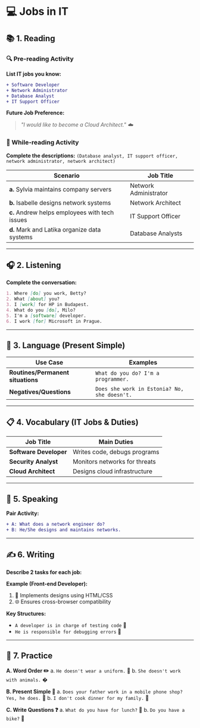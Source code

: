 # 💻 Jobs in IT

## 📚 1. Reading

### 🔍 Pre-reading Activity  
**List IT jobs you know:**  
```diff
+ Software Developer
+ Network Administrator
+ Database Analyst
+ IT Support Officer
```

**Future Job Preference:**
> *"I would like to become a Cloud Architect." ☁️*

### 📖 While-reading Activity
**Complete the descriptions:**
`(Database analyst, IT support officer, network administrator, network architect)`

| Scenario                                | Job Title            |
|-----------------------------------------|----------------------|
| **a.** Sylvia maintains company servers | Network Administrator |
| **b.** Isabelle designs network systems | Network Architect     |
| **c.** Andrew helps employees with tech issues | IT Support Officer |
| **d.** Mark and Latika organize data systems | Database Analysts  |

---

## 🎧 2. Listening
**Complete the conversation:**
```markdown
1. Where [do] you work, Betty?
2. What [about] you?
3. I [work] for HP in Budapest.
4. What do you [do], Milo?
5. I'm a [software] developer.
6. I work [for] Microsoft in Prague.
```

---

## 📝 3. Language (Present Simple)
| Use Case                      | Examples                                  |
|-------------------------------|-------------------------------------------|
| **Routines/Permanent situations** | `What do you do? I'm a programmer.`    |
| **Negatives/Questions**       | `Does she work in Estonia? No, she doesn't.` |

---

## 📋 4. Vocabulary (IT Jobs & Duties)
| Job Title            | Main Duties                     |
|----------------------|----------------------------------|
| **Software Developer** | Writes code, debugs programs    |
| **Security Analyst**   | Monitors networks for threats   |
| **Cloud Architect**    | Designs cloud infrastructure    |

---

## 💬 5. Speaking
**Pair Activity:**
```diff
+ A: What does a network engineer do?
+ B: He/She designs and maintains networks.
```

---

## ✍️ 6. Writing
**Describe 2 tasks for each job:**

**Example (Front-end Developer):**
1. 🎨 Implements designs using HTML/CSS
2. 🌐 Ensures cross-browser compatibility

**Key Structures:**
- `A developer is in charge of testing code` 🧪
- `He is responsible for debugging errors` 🐛

---

## 🧠 7. Practice
**A. Word Order ✏️**
  a. `He doesn't wear a uniform.` 👔
  b. `She doesn't work with animals.` �

**B. Present Simple 🔄**
  a. `Does your father work in a mobile phone shop? Yes, he does.` 📱
  b. `I don't cook dinner for my family.` 🍳

**C. Write Questions ❓**
  a. `What do you have for lunch?` 🥗
  b. `Do you have a bike?` 🚴
